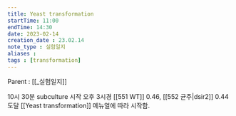 ```yaml
---
title: Yeast transformation
startTime: 11:00
endTime: 14:30
date: 2023-02-14
creation_date : 23.02.14
note_type : 실험일지
aliases : 
tags : [transformation]
---
```


Parent : [[_실험일지]]

10시 30분 subculture 시작
오후 3시경 [[551 WT]]  0.46, [[552 균주|dsir2]] 0.44 도달
[[Yeast transformation]] 메뉴얼에 따라 시작함.